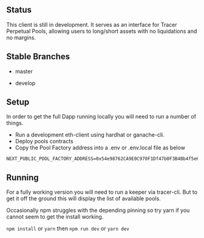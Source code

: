 ## Status

This client is still in development. It serves as an interface for Tracer Perpetual Pools, allowing users to long/short assets with no liquidations and no margins.
## Stable Branches

-   master

-   develop

## Setup

In order to get the full Dapp running locally you will need to run a number of things. 

- Run a development eth-client using hardhat or ganache-cli.
- Deploy pools contracts
- Copy the Pool Factory address into a .env or .env.local file as below

```
NEXT_PUBLIC_POOL_FACTORY_ADDRESS=0x54e98762CA9E0C970F1Df47b0F3B4Bb4f5e6C655
```

## Running

For a fully working version you will need to run a keeper via tracer-cli. But to get it off the ground this will display the list of available pools.

Occasionally npm struggles with the depending pinning so try yarn if you cannot seem to get the install working.

`npm install` or `yarn` then
`npm run dev` or `yarn dev`